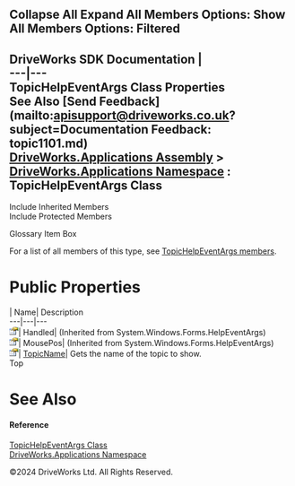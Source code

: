        

 Collapse All Expand All  Members Options: Show All  Members Options: Filtered   
---  
DriveWorks SDK Documentation  |   
---|---  
TopicHelpEventArgs Class Properties   
See Also [Send Feedback](mailto:apisupport@driveworks.co.uk?subject=Documentation Feedback: topic1101.md)  
[DriveWorks.Applications Assembly](topic13.md) > [DriveWorks.Applications Namespace](topic16.md) : TopicHelpEventArgs Class  
---  
  
Include Inherited Members    
Include Protected Members    


Glossary Item Box

For a list of all members of this type, see [TopicHelpEventArgs members](topic1102.md).

# Public Properties

| Name| Description  
---|---|---  
![Public Property](dotnetimages/publicProperty.gif)| Handled|  (Inherited from System.Windows.Forms.HelpEventArgs)  
![Public Property](dotnetimages/publicProperty.gif)| MousePos|  (Inherited from System.Windows.Forms.HelpEventArgs)  
![Public Property](dotnetimages/publicProperty.gif)| [TopicName](topic1108.md)| Gets the name of the topic to show.   
Top

# See Also

#### Reference

[TopicHelpEventArgs Class](topic1101.md)   
[DriveWorks.Applications Namespace](topic16.md)

©2024 DriveWorks Ltd. All Rights Reserved.
